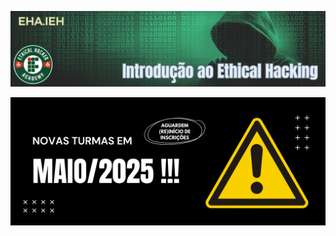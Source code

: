 ![Introdução ao Ethical Hacking](./assets/images/banner_ieh.png)

![Introdução ao Ethical Hacking](./assets/images/aviso_ieh.png)

